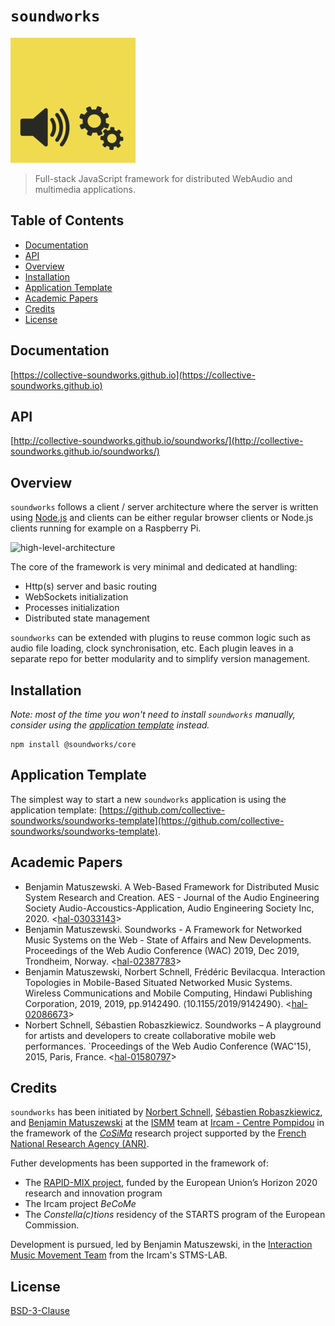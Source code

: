 # `soundworks`

![soundworks-logo](./assets/logo-200x200.png)

> Full-stack JavaScript framework for distributed WebAudio and multimedia applications.

## Table of Contents

<!-- toc -->

- [Documentation](#documentation)
- [API](#api)
- [Overview](#overview)
- [Installation](#installation)
- [Application Template](#application-template)
- [Academic Papers](#academic-papers)
- [Credits](#credits)
- [License](#license)

<!-- tocstop -->

## Documentation

[https://collective-soundworks.github.io](https://collective-soundworks.github.io)

## API

[http://collective-soundworks.github.io/soundworks/](http://collective-soundworks.github.io/soundworks/)

## Overview

`soundworks` follows a client / server architecture where the server is written using [Node.js](https://nodejs.org/) and clients can be either regular browser clients or Node.js clients running for example on a Raspberry Pi.

![high-level-architecture](./assets/high-level-architecture.png)

The core of the framework is very minimal and dedicated at handling:
  - Http(s) server and basic routing
  - WebSockets initialization
  - Processes initialization
  - Distributed state management

`soundworks` can be extended with plugins to reuse common logic such as audio file loading, clock synchronisation, etc. Each plugin leaves in a separate repo for better modularity and to simplify version management.

## Installation

_Note: most of the time you won't need to install `soundworks` manually, consider using the [application template](#application-template) instead._

```
npm install @soundworks/core
```

## Application Template

The simplest way to start a new `soundworks` application is using the application template: 
[https://github.com/collective-soundworks/soundworks-template](https://github.com/collective-soundworks/soundworks-template).

## Academic Papers

- Benjamin Matuszewski. A Web-Based Framework for Distributed Music System Research and Creation. AES - Journal of the Audio Engineering Society Audio-Accoustics-Application, Audio Engineering Society Inc, 2020. <[hal-03033143](https://hal.archives-ouvertes.fr/hal-03033143)>
- Benjamin Matuszewski. Soundworks - A Framework for Networked Music Systems on the Web - State of Affairs and New Developments. Proceedings of the Web Audio Conference (WAC) 2019, Dec 2019, Trondheim, Norway. <[hal-02387783](https://hal.archives-ouvertes.fr/hal-02387783)>
- Benjamin Matuszewski, Norbert Schnell, Frédéric Bevilacqua. Interaction Topologies in Mobile-Based Situated Networked Music Systems. Wireless Communications and Mobile Computing, Hindawi Publishing Corporation, 2019, 2019, pp.9142490. ⟨10.1155/2019/9142490⟩. <[hal-02086673](https://hal.archives-ouvertes.fr/hal-02086673)>
- Norbert Schnell, Sébastien Robaszkiewicz. Soundworks – A playground for artists and developers to create collaborative mobile web performances. `Proceedings of the Web Audio Conference (WAC'15), 2015, Paris, France. <[hal-01580797](https://hal.archives-ouvertes.fr/hal-01580797)>

## Credits

`soundworks` has been initiated by [Norbert Schnell](https://github.com/NorbertSchnell), [Sébastien Robaszkiewicz](https://github.com/i-Robi), and [Benjamin Matuszewski](https://github.com/b-ma) at the [ISMM](http://ismm.ircam.fr/) team at [Ircam - Centre Pompidou](http://www.ircam.fr/) in the framework of the [*CoSiMa*](http://cosima.ircam.fr/) research project supported by the [French National Research Agency (ANR)](http://www.agence-nationale-recherche.fr/en/).

Futher developments has been supported in the framework of:
- The [RAPID-MIX project](http://rapidmix.goldsmithsdigital.com/), funded by the European Union’s Horizon 2020 research and innovation program
- The Ircam project _BeCoMe_
- The _Constella(c)tions_ residency of the STARTS program of the European Commission.

Development is pursued, led by Benjamin Matuszewski, in the [Interaction Music Movement Team](https://www.stms-lab.fr/team/interaction-son-musique-mouvement/) from the Ircam's STMS-LAB.

## License

[BSD-3-Clause](https://github.com/collective-soundworks/soundworks/blob/master/LICENSE)

